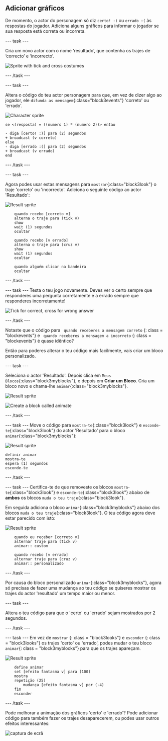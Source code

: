 ## Adicionar gráficos

De momento, o actor do personagem só diz `certo! :)` ou `errado :(` às respostas do jogador. Adiciona alguns gráficos para informar o jogador se sua resposta está correta ou incorreta.

\--- task \---

Cria um novo actor com o nome ‘resultado’, que contenha os trajes de ‘correcto’ e ‘incorrecto’.

![Sprite with tick and cross costumes](images/brain-result.png)

\--- /task \---

\--- task \---

Altera o código do teu actor personagem para que, em vez de dizer algo ao jogador, ele `difunda as mensagem`{:class="block3events"} 'correto' ou 'errado'.

![Character sprite](images/giga-sprite.png)

```blocks3
se <(resposta) = ((numero 1) * (numero 2))> entao

- diga [certo! :)] para (2) segundos
+ broadcast (v correto)
else
- diga [errado :(] para (2) segundos
+ broadcast (v errado)
end
```

\--- /task \---

\--- task \---

Agora podes usar estas mensagens para `mostrar`{:class="block3look"} o traje 'correto' ou 'incorrecto'. Adiciona o seguinte código ao actor 'Resultado':

![Result sprite](images/result-sprite.png)

```blocks3
    quando recebo [correto v]
    alterna o traje para (tick v)
    show
    wait (1) segundos
    ocultar

    quando recebo [v errado]
    alterna o traje para (cruz v)
    show
    wait (1) segundos
    ocultar

    quando alguém clicar na bandeira 
    ocultar
```

\--- /task \---

\--- task \--- Testa o teu jogo novamente. Deves ver o certo sempre que responderes uma pergunta corretamente e a errado sempre que responderes incorretamente!

![Tick for correct, cross for wrong answer](images/brain-test-answer.png)

\--- /task \---

Notaste que o código para ` quando receberes a mensagem correto` {: class = "blockevents"} e ` quando receberes a mensagem a incorreto` {: class = "blockevents"} é quase idêntico?

Então para poderes alterar o teu código mais facilmente, vais criar um bloco personalizado.

\--- task \---

Seleciona o actor 'Resultado'. Depois clica em `Meus Blocos`{:class="block3myblocks"}, e depois em **Criar um Bloco**. Cria um bloco novo e chama-lhe `animar`{:class="block3myblocks"}.

![Result sprite](images/result-sprite.png)

![Create a block called animate](images/brain-animate-function.png)

\--- /task \---

\--- task \--- Move o código para `mostra-te`{:class="block3look"} e `esconde-te`{:class="block3look"} do actor 'Resultado' para o bloco `animar`{:class="block3myblocks"}:

![Result sprite](images/result-sprite.png)

```blocks3
definir animar
mostra-te
espera (1) segundos
esconde-te
```

\--- /task \---

\--- task \--- Certifica-te de que removeste os blocos `mostra-te`{:class="block3look"} e `esconde-te`{:class="block3look"} abaixo de **ambos** os blocos `muda o teu traje`{:class="block3look"}.

Em seguida adiciona o bloco `animar`{:class="block3myblocks"} abaixo dos blocos `muda o teu traje`{:class="block3look"}. O teu código agora deve estar parecido com isto:

![Result sprite](images/result-sprite.png)

```blocks3
    quando eu receber [correto v]
    alternar traje para (tick v)
    animar:: custom

    quando recebo [v errado]
    alternar traje para (cruz v)
    animar:: personalizado
```

\--- /task \---

Por causa do bloco personalizado `animar`{:class="block3myblocks"}, agora só precisas de fazer uma mudança ao teu código se quiseres mostrar os trajes do actor 'resultado' um tempo maior ou menor.

\--- task \---

Altera o teu código para que o 'certo' ou 'errado' sejam mostrados por 2 segundos.

\--- /task \---

\--- task \--- Em vez de ` mostrar ` {: class = "block3looks"} e ` esconder ` {: class = "block3looks"} os trajes 'certo' ou 'errado', podes mudar o teu bloco ` animar `{: class = "block3myblocks"} para que os trajes apareçam.

![Result sprite](images/result-sprite.png)

```blocks3
    define animar
    set [efeito fantasma v] para (100)
    mostra
    repetição (25)
        mudança [efeito fantasma v] por (-4)
    fim
    esconder
```

\--- /task \---

Pode melhorar a animação dos gráficos 'certo' e 'errado'? Pode adicionar código para também fazer os trajes desaparecerem, ou podes usar outros efeitos interessantes:

![captura de ecrã](images/brain-effects.png)